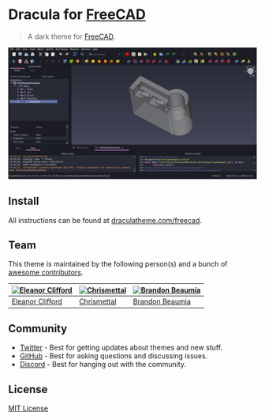 # Dracula for [FreeCAD](https://www.freecadweb.org)

> A dark theme for [FreeCAD](https://www.freecadweb.org).

![Screenshot](./screenshot.png)

## Install

All instructions can be found at [draculatheme.com/freecad](https://draculatheme.com/freecad).

## Team

This theme is maintained by the following person(s) and a bunch of [awesome contributors](https://github.com/dracula/freecad/graphs/contributors).

| [![Eleanor Clifford](https://github.com/eleanor-clifford.png?size=100)](https://github.com/eleanor-clifford) | [![Chrismettal](https://github.com/chrismettal.png?size=100)](https://gitlab.com/chrismettal)    | [![Brandon Beaumia](https://github.com/brandonbeaumia.png?size=100)](https://github.com/brandonbeaumia)  |
| ------------------------------------------------------------------------------------------------ | ------------------------------------------------------------------------------------------------ | -------------------------------------------------------------------------------------------------------- |
| [Eleanor Clifford](https://github.com/eleanor-clifford)                                                  | [Chrismettal](https://gitlab.com/chrismettal)                                                    | [Brandon Beaumia](https://github.com/brandonbeaumia)

## Community

- [Twitter](https://twitter.com/draculatheme) - Best for getting updates about themes and new stuff.
- [GitHub](https://github.com/dracula/dracula-theme/discussions) - Best for asking questions and discussing issues.
- [Discord](https://draculatheme.com/discord-invite) - Best for hanging out with the community.

## License

[MIT License](./LICENSE)
